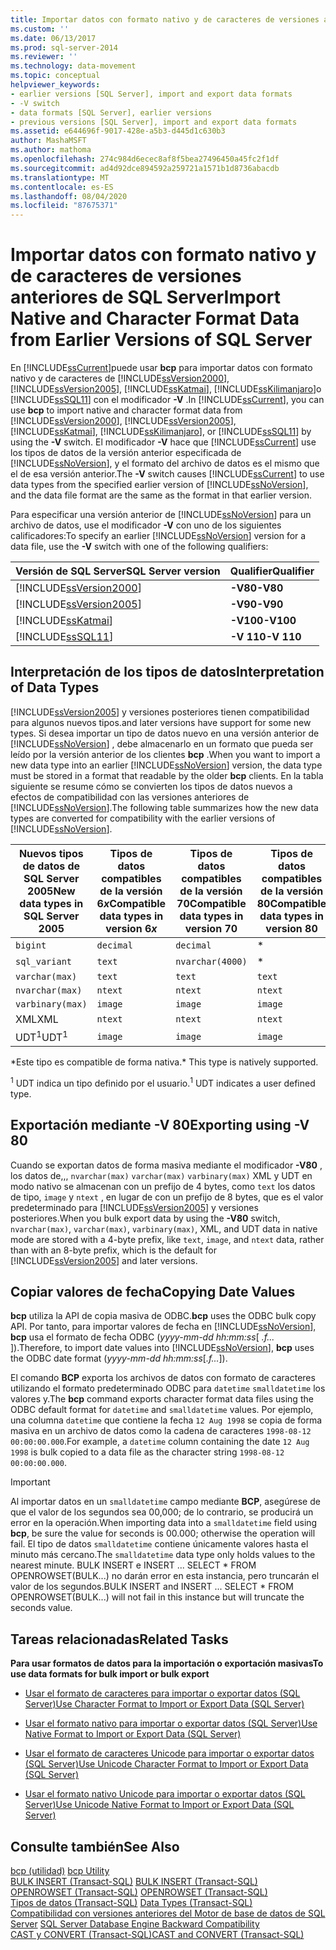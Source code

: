 ```yaml
---
title: Importar datos con formato nativo y de caracteres de versiones anteriores de SQL Server | Microsoft Docs
ms.custom: ''
ms.date: 06/13/2017
ms.prod: sql-server-2014
ms.reviewer: ''
ms.technology: data-movement
ms.topic: conceptual
helpviewer_keywords:
- earlier versions [SQL Server], import and export data formats
- -V switch
- data formats [SQL Server], earlier versions
- previous versions [SQL Server], import and export data formats
ms.assetid: e644696f-9017-428e-a5b3-d445d1c630b3
author: MashaMSFT
ms.author: mathoma
ms.openlocfilehash: 274c984d6ecec8af8f5bea27496450a45fc2f1df
ms.sourcegitcommit: ad4d92dce894592a259721a1571b1d8736abacdb
ms.translationtype: MT
ms.contentlocale: es-ES
ms.lasthandoff: 08/04/2020
ms.locfileid: "87675371"
---
```

# <a name="import-native-and-character-format-data-from-earlier-versions-of-sql-server"></a><span data-ttu-id="fa730-102">Importar datos con formato nativo y de caracteres de versiones anteriores de SQL Server</span><span class="sxs-lookup"><span data-stu-id="fa730-102">Import Native and Character Format Data from Earlier Versions of SQL Server</span></span>
  <span data-ttu-id="fa730-103">En [!INCLUDE[ssCurrent](../../includes/sscurrent-md.md)]puede usar **bcp** para importar datos con formato nativo y de caracteres de [!INCLUDE[ssVersion2000](../../includes/ssversion2000-md.md)], [!INCLUDE[ssVersion2005](../../includes/ssversion2005-md.md)], [!INCLUDE[ssKatmai](../../includes/sskatmai-md.md)], [!INCLUDE[ssKilimanjaro](../../includes/sskilimanjaro-md.md)]o [!INCLUDE[ssSQL11](../../includes/sssql11-md.md)] con el modificador **-V** .</span><span class="sxs-lookup"><span data-stu-id="fa730-103">In [!INCLUDE[ssCurrent](../../includes/sscurrent-md.md)], you can use **bcp** to import native and character format data from [!INCLUDE[ssVersion2000](../../includes/ssversion2000-md.md)], [!INCLUDE[ssVersion2005](../../includes/ssversion2005-md.md)], [!INCLUDE[ssKatmai](../../includes/sskatmai-md.md)], [!INCLUDE[ssKilimanjaro](../../includes/sskilimanjaro-md.md)], or [!INCLUDE[ssSQL11](../../includes/sssql11-md.md)] by using the **-V** switch.</span></span> <span data-ttu-id="fa730-104">El modificador **-V** hace que [!INCLUDE[ssCurrent](../../includes/sscurrent-md.md)] use los tipos de datos de la versión anterior especificada de [!INCLUDE[ssNoVersion](../../includes/ssnoversion-md.md)], y el formato del archivo de datos es el mismo que el de esa versión anterior.</span><span class="sxs-lookup"><span data-stu-id="fa730-104">The **-V** switch causes [!INCLUDE[ssCurrent](../../includes/sscurrent-md.md)] to use data types from the specified earlier version of [!INCLUDE[ssNoVersion](../../includes/ssnoversion-md.md)], and the data file format are the same as the format in that earlier version.</span></span>  
  
 <span data-ttu-id="fa730-105">Para especificar una versión anterior de [!INCLUDE[ssNoVersion](../../includes/ssnoversion-md.md)] para un archivo de datos, use el modificador **-V** con uno de los siguientes calificadores:</span><span class="sxs-lookup"><span data-stu-id="fa730-105">To specify an earlier [!INCLUDE[ssNoVersion](../../includes/ssnoversion-md.md)] version for a data file, use the **-V** switch with one of the following qualifiers:</span></span>  
  
|<span data-ttu-id="fa730-106">Versión de SQL Server</span><span class="sxs-lookup"><span data-stu-id="fa730-106">SQL Server version</span></span>|<span data-ttu-id="fa730-107">Qualifier</span><span class="sxs-lookup"><span data-stu-id="fa730-107">Qualifier</span></span>|  
|------------------------|---------------|  
|[!INCLUDE[ssVersion2000](../../includes/ssversion2000-md.md)]|<span data-ttu-id="fa730-108">**-V80**</span><span class="sxs-lookup"><span data-stu-id="fa730-108">**-V80**</span></span>|  
|[!INCLUDE[ssVersion2005](../../includes/ssversion2005-md.md)]|<span data-ttu-id="fa730-109">**-V90**</span><span class="sxs-lookup"><span data-stu-id="fa730-109">**-V90**</span></span>|  
|[!INCLUDE[ssKatmai](../../includes/sskatmai-md.md)]|<span data-ttu-id="fa730-110">**-V100**</span><span class="sxs-lookup"><span data-stu-id="fa730-110">**-V100**</span></span>|  
|[!INCLUDE[ssSQL11](../../includes/sssql11-md.md)]|<span data-ttu-id="fa730-111">**-V 110**</span><span class="sxs-lookup"><span data-stu-id="fa730-111">**-V 110**</span></span>|  
  
## <a name="interpretation-of-data-types"></a><span data-ttu-id="fa730-112">Interpretación de los tipos de datos</span><span class="sxs-lookup"><span data-stu-id="fa730-112">Interpretation of Data Types</span></span>  
 [!INCLUDE[ssVersion2005](../../includes/ssversion2005-md.md)] <span data-ttu-id="fa730-113">y versiones posteriores tienen compatibilidad para algunos nuevos tipos.</span><span class="sxs-lookup"><span data-stu-id="fa730-113">and later versions have support for some new types.</span></span> <span data-ttu-id="fa730-114">Si desea importar un tipo de datos nuevo en una versión anterior de [!INCLUDE[ssNoVersion](../../includes/ssnoversion-md.md)] , debe almacenarlo en un formato que pueda ser leído por la versión anterior de los clientes **bcp** .</span><span class="sxs-lookup"><span data-stu-id="fa730-114">When you want to import a new data type into an earlier [!INCLUDE[ssNoVersion](../../includes/ssnoversion-md.md)] version, the data type must be stored in a format that readable by the older **bcp** clients.</span></span> <span data-ttu-id="fa730-115">En la tabla siguiente se resume cómo se convierten los tipos de datos nuevos a efectos de compatibilidad con las versiones anteriores de [!INCLUDE[ssNoVersion](../../includes/ssnoversion-md.md)].</span><span class="sxs-lookup"><span data-stu-id="fa730-115">The following table summarizes how the new data types are converted for compatibility with the earlier versions of [!INCLUDE[ssNoVersion](../../includes/ssnoversion-md.md)].</span></span>  
  
|<span data-ttu-id="fa730-116">Nuevos tipos de datos de SQL Server 2005</span><span class="sxs-lookup"><span data-stu-id="fa730-116">New data types in SQL Server 2005</span></span>|<span data-ttu-id="fa730-117">Tipos de datos compatibles de la versión 6*x*</span><span class="sxs-lookup"><span data-stu-id="fa730-117">Compatible data types in version 6*x*</span></span>|<span data-ttu-id="fa730-118">Tipos de datos compatibles de la versión 70</span><span class="sxs-lookup"><span data-stu-id="fa730-118">Compatible data types in version 70</span></span>|<span data-ttu-id="fa730-119">Tipos de datos compatibles de la versión 80</span><span class="sxs-lookup"><span data-stu-id="fa730-119">Compatible data types in version 80</span></span>|  
|---------------------------------------|-------------------------------------------|-----------------------------------------|-----------------------------------------|  
|`bigint`|`decimal`|`decimal`|*|  
|`sql_variant`|`text`|`nvarchar(4000)`|*|  
|`varchar(max)`|`text`|`text`|`text`|  
|`nvarchar(max)`|`ntext`|`ntext`|`ntext`|  
|`varbinary(max)`|`image`|`image`|`image`|  
|<span data-ttu-id="fa730-120">XML</span><span class="sxs-lookup"><span data-stu-id="fa730-120">XML</span></span>|`ntext`|`ntext`|`ntext`|  
|<span data-ttu-id="fa730-121">UDT<sup>1</sup></span><span class="sxs-lookup"><span data-stu-id="fa730-121">UDT<sup>1</sup></span></span>|`image`|`image`|`image`|  
  
 <span data-ttu-id="fa730-122">\*Este tipo es compatible de forma nativa.</span><span class="sxs-lookup"><span data-stu-id="fa730-122">\* This type is natively supported.</span></span>  
  
 <span data-ttu-id="fa730-123"><sup>1</sup> UDT indica un tipo definido por el usuario.</span><span class="sxs-lookup"><span data-stu-id="fa730-123"><sup>1</sup> UDT indicates a user defined type.</span></span>  
  
## <a name="exporting-using--v-80"></a><span data-ttu-id="fa730-124">Exportación mediante -V 80</span><span class="sxs-lookup"><span data-stu-id="fa730-124">Exporting using -V 80</span></span>  
 <span data-ttu-id="fa730-125">Cuando se exportan datos de forma masiva mediante el modificador **-V80** , los datos de,,, `nvarchar(max)` `varchar(max)` `varbinary(max)` XML y UDT en modo nativo se almacenan con un prefijo de 4 bytes, como `text` los datos de tipo, `image` y `ntext` , en lugar de con un prefijo de 8 bytes, que es el valor predeterminado para [!INCLUDE[ssVersion2005](../../includes/ssversion2005-md.md)] y versiones posteriores.</span><span class="sxs-lookup"><span data-stu-id="fa730-125">When you bulk export data by using the **-V80** switch, `nvarchar(max)`, `varchar(max)`, `varbinary(max)`, XML, and UDT data in native mode are stored with a 4-byte prefix, like `text`, `image`, and `ntext` data, rather than with an 8-byte prefix, which is the default for [!INCLUDE[ssVersion2005](../../includes/ssversion2005-md.md)] and later versions.</span></span>  
  
## <a name="copying-date-values"></a><span data-ttu-id="fa730-126">Copiar valores de fecha</span><span class="sxs-lookup"><span data-stu-id="fa730-126">Copying Date Values</span></span>  
 <span data-ttu-id="fa730-127">**bcp** utiliza la API de copia masiva de ODBC.</span><span class="sxs-lookup"><span data-stu-id="fa730-127">**bcp** uses the ODBC bulk copy API.</span></span> <span data-ttu-id="fa730-128">Por tanto, para importar valores de fecha en [!INCLUDE[ssNoVersion](../../includes/ssnoversion-md.md)], **bcp** usa el formato de fecha ODBC (*yyyy-mm-dd hh:mm:ss*[ *.f...* ]).</span><span class="sxs-lookup"><span data-stu-id="fa730-128">Therefore, to import date values into [!INCLUDE[ssNoVersion](../../includes/ssnoversion-md.md)], **bcp** uses the ODBC date format (*yyyy-mm-dd hh:mm:ss*[*.f...*]).</span></span>  
  
 <span data-ttu-id="fa730-129">El comando **BCP** exporta los archivos de datos con formato de caracteres utilizando el formato predeterminado ODBC para `datetime` `smalldatetime` los valores y.</span><span class="sxs-lookup"><span data-stu-id="fa730-129">The **bcp** command exports character format data files using the ODBC default format for `datetime` and `smalldatetime` values.</span></span> <span data-ttu-id="fa730-130">Por ejemplo, una columna `datetime` que contiene la fecha `12 Aug 1998` se copia de forma masiva en un archivo de datos como la cadena de caracteres `1998-08-12 00:00:00.000`.</span><span class="sxs-lookup"><span data-stu-id="fa730-130">For example, a `datetime` column containing the date `12 Aug 1998` is bulk copied to a data file as the character string `1998-08-12 00:00:00.000`.</span></span>  
  
> [!IMPORTANT]  
>  <span data-ttu-id="fa730-131">Al importar datos en un `smalldatetime` campo mediante **BCP**, asegúrese de que el valor de los segundos sea 00,000; de lo contrario, se producirá un error en la operación.</span><span class="sxs-lookup"><span data-stu-id="fa730-131">When importing data into a `smalldatetime` field using **bcp**, be sure the value for seconds is 00.000; otherwise the operation will fail.</span></span> <span data-ttu-id="fa730-132">El tipo de datos `smalldatetime` contiene únicamente valores hasta el minuto más cercano.</span><span class="sxs-lookup"><span data-stu-id="fa730-132">The `smalldatetime` data type only holds values to the nearest minute.</span></span> <span data-ttu-id="fa730-133">BULK INSERT e INSERT ... SELECT \* FROM OPENROWSET(BULK...) no darán error en esta instancia, pero truncarán el valor de los segundos.</span><span class="sxs-lookup"><span data-stu-id="fa730-133">BULK INSERT and INSERT ... SELECT \* FROM OPENROWSET(BULK...) will not fail in this instance but will truncate the seconds value.</span></span>  
  
##  <a name="related-tasks"></a><a name="RelatedTasks"></a> <span data-ttu-id="fa730-134">Tareas relacionadas</span><span class="sxs-lookup"><span data-stu-id="fa730-134">Related Tasks</span></span>  
 <span data-ttu-id="fa730-135">**Para usar formatos de datos para la importación o exportación masivas**</span><span class="sxs-lookup"><span data-stu-id="fa730-135">**To use data formats for bulk import or bulk export**</span></span>  
  
-   [<span data-ttu-id="fa730-136">Usar el formato de caracteres para importar o exportar datos &#40;SQL Server&#41;</span><span class="sxs-lookup"><span data-stu-id="fa730-136">Use Character Format to Import or Export Data &#40;SQL Server&#41;</span></span>](use-character-format-to-import-or-export-data-sql-server.md)  
  
-   [<span data-ttu-id="fa730-137">Usar el formato nativo para importar o exportar datos &#40;SQL Server&#41;</span><span class="sxs-lookup"><span data-stu-id="fa730-137">Use Native Format to Import or Export Data &#40;SQL Server&#41;</span></span>](use-native-format-to-import-or-export-data-sql-server.md)  
  
-   [<span data-ttu-id="fa730-138">Usar el formato de caracteres Unicode para importar o exportar datos &#40;SQL Server&#41;</span><span class="sxs-lookup"><span data-stu-id="fa730-138">Use Unicode Character Format to Import or Export Data &#40;SQL Server&#41;</span></span>](use-unicode-character-format-to-import-or-export-data-sql-server.md)  
  
-   [<span data-ttu-id="fa730-139">Usar el formato nativo Unicode para importar o exportar datos &#40;SQL Server&#41;</span><span class="sxs-lookup"><span data-stu-id="fa730-139">Use Unicode Native Format to Import or Export Data &#40;SQL Server&#41;</span></span>](use-unicode-native-format-to-import-or-export-data-sql-server.md)  
  
 
  
## <a name="see-also"></a><span data-ttu-id="fa730-140">Consulte también</span><span class="sxs-lookup"><span data-stu-id="fa730-140">See Also</span></span>  
 <span data-ttu-id="fa730-141">[bcp (utilidad)](../../tools/bcp-utility.md) </span><span class="sxs-lookup"><span data-stu-id="fa730-141">[bcp Utility](../../tools/bcp-utility.md) </span></span>  
 <span data-ttu-id="fa730-142">[BULK INSERT &#40;Transact-SQL&#41;](/sql/t-sql/statements/bulk-insert-transact-sql) </span><span class="sxs-lookup"><span data-stu-id="fa730-142">[BULK INSERT &#40;Transact-SQL&#41;](/sql/t-sql/statements/bulk-insert-transact-sql) </span></span>  
 <span data-ttu-id="fa730-143">[OPENROWSET &#40;Transact-SQL&#41;](/sql/t-sql/functions/openrowset-transact-sql) </span><span class="sxs-lookup"><span data-stu-id="fa730-143">[OPENROWSET &#40;Transact-SQL&#41;](/sql/t-sql/functions/openrowset-transact-sql) </span></span>  
 <span data-ttu-id="fa730-144">[Tipos de datos &#40;Transact-SQL&#41;](/sql/t-sql/data-types/data-types-transact-sql) </span><span class="sxs-lookup"><span data-stu-id="fa730-144">[Data Types &#40;Transact-SQL&#41;](/sql/t-sql/data-types/data-types-transact-sql) </span></span>  
 <span data-ttu-id="fa730-145">[Compatibilidad con versiones anteriores del Motor de base de datos de SQL Server](../../database-engine/sql-server-database-engine-backward-compatibility.md) </span><span class="sxs-lookup"><span data-stu-id="fa730-145">[SQL Server Database Engine Backward Compatibility](../../database-engine/sql-server-database-engine-backward-compatibility.md) </span></span>  
 [<span data-ttu-id="fa730-146">CAST y CONVERT &#40;Transact-SQL&#41;</span><span class="sxs-lookup"><span data-stu-id="fa730-146">CAST and CONVERT &#40;Transact-SQL&#41;</span></span>](/sql/t-sql/functions/cast-and-convert-transact-sql)  
  
  
